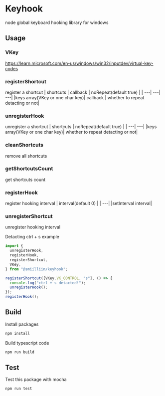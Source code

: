 # Keyhook

node global keyboard hooking library for windows

## Usage

### VKey

https://learn.microsoft.com/en-us/windows/win32/inputdev/virtual-key-codes

### registerShortcut

register a shortcut
| shortcuts | callback | noRepeat(default true) |
| ---| ---| ---|
|keys array(VKey or one char key)| callback | whether to repeat detacting or not|

### unregisterHook

unregister a shortcut
| shortcuts | noRepeat(default true) |
| ---| ---|
|keys array(VKey or one char key)| whether to repeat detacting or not|

### cleanShortcuts

remove all shortcuts

### getShortcutsCount

get shortcuts count

### registerHook

register hooking interval
| interval(default 0) |
| ---|
|setInterval interval|

### unregisterShortcut

unregister hooking interval

Detacting ctrl + s example

```ts
import {
  unregisterHook,
  registerHook,
  registerShortcut,
  VKey,
} from "@smiilliin/keyhook";

registerShortcut([VKey.VK_CONTROL, "s"], () => {
  console.log("ctrl + s detacted!");
  unregisterHook();
});
registerHook();
```

## Build

Install packages

```bash
npm install
```

Build typescript code

```bash
npm run build
```

## Test

Test this package with mocha

```bash
npm run test
```
